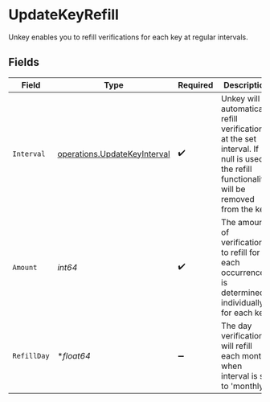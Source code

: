# UpdateKeyRefill

Unkey enables you to refill verifications for each key at regular intervals.


## Fields

| Field                                                                                                                                     | Type                                                                                                                                      | Required                                                                                                                                  | Description                                                                                                                               |
| ----------------------------------------------------------------------------------------------------------------------------------------- | ----------------------------------------------------------------------------------------------------------------------------------------- | ----------------------------------------------------------------------------------------------------------------------------------------- | ----------------------------------------------------------------------------------------------------------------------------------------- |
| `Interval`                                                                                                                                | [operations.UpdateKeyInterval](../../models/operations/updatekeyinterval.md)                                                              | :heavy_check_mark:                                                                                                                        | Unkey will automatically refill verifications at the set interval. If null is used the refill functionality will be removed from the key. |
| `Amount`                                                                                                                                  | *int64*                                                                                                                                   | :heavy_check_mark:                                                                                                                        | The amount of verifications to refill for each occurrence is determined individually for each key.                                        |
| `RefillDay`                                                                                                                               | **float64*                                                                                                                                | :heavy_minus_sign:                                                                                                                        | The day verifications will refill each month, when interval is set to 'monthly'                                                           |